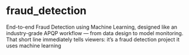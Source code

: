 # fraud_detection
End-to-end Fraud Detection using Machine Learning, designed like an industry-grade APQP workflow — from data design to model monitoring.  That short line immediately tells viewers:  it’s a fraud detection project  it uses machine learning

